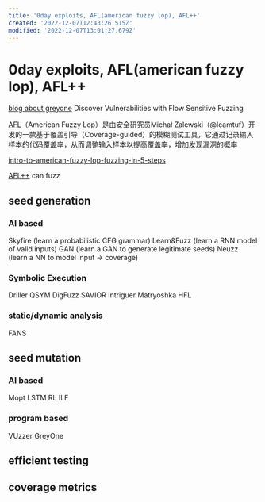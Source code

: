 ```yaml
---
title: '0day exploits, AFL(american fuzzy lop), AFL++'
created: '2022-12-07T12:43:26.515Z'
modified: '2022-12-07T13:01:27.679Z'
---
```


# 0day exploits, AFL(american fuzzy lop), AFL++

[blog about greyone](https://blog.csdn.net/Eastmount/article/details/107825286) Discover Vulnerabilities with Flow Sensitive Fuzzing

[AFL](https://github.com/google/afl)（American Fuzzy Lop）是由安全研究员Michał Zalewski（@lcamtuf）开发的一款基于覆盖引导（Coverage-guided）的模糊测试工具，它通过记录输入样本的代码覆盖率，从而调整输入样本以提高覆盖率，增加发现漏洞的概率

[intro-to-american-fuzzy-lop-fuzzing-in-5-steps](https://countuponsecurity.com/2018/03/07/intro-to-american-fuzzy-lop-fuzzing-in-5-steps/)

[AFL++](https://github.com/AFLplusplus/AFLplusplus) can fuzz 

## seed generation

### AI based

Skyfire (learn a probabilistic CFG grammar)
Learn&Fuzz (learn a RNN model of valid inputs)
GAN (learn a GAN to generate legitimate seeds)
Neuzz (learn a NN to model input -> coverage)

### Symbolic Execution

Driller
QSYM
DigFuzz
SAVIOR
Intriguer
Matryoshka
HFL

### static/dynamic analysis

FANS

## seed mutation

### AI based

Mopt
LSTM
RL
ILF

### program based

VUzzer
GreyOne

## efficient testing

## coverage metrics
